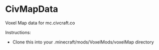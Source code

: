 # CivMapData

Voxel Map data for mc.civcraft.co

Instructions:
- Clone this into your .minecraft/mods/VoxelMods/voxelMap  directory
